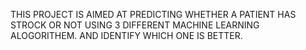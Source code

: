 THIS PROJECT IS AIMED AT PREDICTING WHETHER A PATIENT HAS STROCK OR NOT USING 3 DIFFERENT MACHINE LEARNING ALOGORITHEM. AND IDENTIFY WHICH ONE IS BETTER.